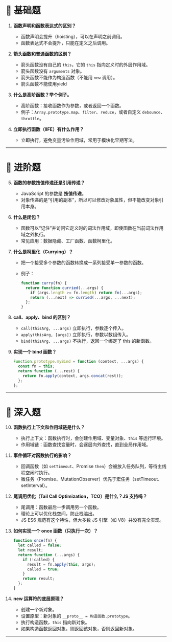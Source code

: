 # 🔹 基础题

1. **函数声明和函数表达式的区别？**

   - 函数声明会提升（hoisting），可以在声明之前调用。
   - 函数表达式不会提升，只能在定义之后调用。

2. **箭头函数和普通函数的区别？**

   - 箭头函数没有自己的 `this`，它的 `this` 指向定义时的外层作用域。
   - 箭头函数没有 `arguments` 对象。
   - 箭头函数不能作为构造函数（不能用 `new` 调用）。
   - 箭头函数不能使用yield

3. **什么是高阶函数？举个例子。**

   - 高阶函数：接收函数作为参数，或者返回一个函数。
   - 例子：`Array.prototype.map`、`filter`、`reduce`，或者自定义 `debounce`、`throttle`。

4. **立即执行函数（IIFE）有什么作用？**

   - 立即执行，避免变量污染作用域，常用于模块化早期写法。

---

# 🔹 进阶题

5. **函数的参数按值传递还是引用传递？**

   - JavaScript 的参数是 **按值传递**。
   - 对象传递的是“引用的副本”，所以可以修改对象属性，但不能改变对象引用本身。

6. **什么是闭包？**

   - 函数可以“记住”并访问它定义时的词法作用域，即使函数在当前词法作用域之外执行。
   - 常见应用：数据隐藏、工厂函数、函数柯里化。

7. **什么是柯里化（Currying）？**

   - 把一个接受多个参数的函数转换成一系列接受单一参数的函数。
   - 例子：

     ```js
     function curry(fn) {
       return function curried(...args) {
         if (args.length >= fn.length) return fn(...args);
         return (...next) => curried(...args, ...next);
       };
     }
     ```

8. **call、apply、bind 的区别？**

   - `call(thisArg, ...args)` 立即执行，参数逐个传入。
   - `apply(thisArg, [args])` 立即执行，参数以数组传入。
   - `bind(thisArg, ...args)` 不执行，返回一个绑定了 this 的新函数。

9. **实现一个 bind 函数？**

   ```js
   Function.prototype.myBind = function (context, ...args) {
     const fn = this;
     return function (...rest) {
       return fn.apply(context, args.concat(rest));
     };
   };
   ```

---

# 🔹 深入题

10. **函数执行上下文和作用域链是什么？**

    - 执行上下文：函数执行时，会创建作用域、变量对象、`this` 等运行环境。
    - 作用域链：函数查找变量时，会逐层向外查找，直到全局作用域。

11. **事件循环对函数执行的影响？**

    - 回调函数（如 `setTimeout`、Promise `then`）会被放入任务队列，等待主线程空闲时执行。
    - 微任务（Promise、MutationObserver）优先于宏任务（setTimeout、setInterval）。

12. **尾调用优化（Tail Call Optimization，TCO）是什么？JS 支持吗？**

    - 尾调用：函数最后一步调用另一个函数。
    - 理论上可以优化栈空间，防止栈溢出。
    - JS ES6 规范有这个特性，但大多数 JS 引擎（如 V8）并没有完全实现。

13. **如何实现一个 once 函数（只执行一次）？**

    ```js
    function once(fn) {
      let called = false;
      let result;
      return function (...args) {
        if (!called) {
          result = fn.apply(this, args);
          called = true;
        }
        return result;
      };
    }
    ```

14. **new 运算符的底层原理？**

    - 创建一个新对象。
    - 设置原型：新对象的 `__proto__ = 构造函数.prototype`。
    - 执行构造函数，`this` 指向新对象。
    - 如果构造函数返回对象，则返回该对象，否则返回新对象。

---
